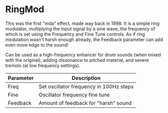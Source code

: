 # RingMod

This was the first "mda" effect, made way back in 1998.  It is a simple ring modulator, multiplying the input signal by a sine wave, the frequency of which is set using the Frequency and Fine Tune controls.  As if ring modulation wasn't harsh enough already, the Feedback parameter can add even more edge to the sound!

Can be used as a high-frequency enhancer for drum sounds (when mixed with the original), adding dissonance to pitched material, and severe tremolo (at low frequency settings).

| Parameter | Description |
| --------- | ----------- |
| Freq | Set oscillator frequency in 100Hz steps |
| Fine | Oscillator frequency fine tune |
| Feedback | Amount of feedback for "harsh" sound |
